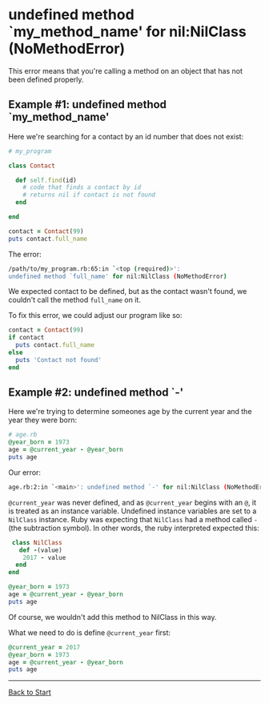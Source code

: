 # undefined method `my\_method\_name' for nil:NilClass (NoMethodError)

This error means that you're calling a method on an object that has not been defined properly.

## Example #1: undefined method `my\_method\_name'

Here we're searching for a contact by an id number that does not exist:

```ruby
# my_program

class Contact

  def self.find(id)
    # code that finds a contact by id
    # returns nil if contact is not found
  end

end

contact = Contact(99)
puts contact.full_name
```

The error:

```bash
/path/to/my_program.rb:65:in `<top (required)>':
undefined method `full_name' for nil:NilClass (NoMethodError)
```

We expected contact to be defined, but as the contact wasn't found, we couldn't call the method `full_name` on it.

To fix this error, we could adjust our program like so:

```ruby
contact = Contact(99)
if contact
  puts contact.full_name
else
  puts 'Contact not found'
end
```

## Example #2: undefined method `-'

Here we're trying to determine someones age by the current year and the year they were born:

```ruby
# age.rb
@year_born = 1973
age = @current_year - @year_born
puts age
```

Our error:

```bash
age.rb:2:in `<main>': undefined method `-' for nil:NilClass (NoMethodError)
```

`@current_year` was never defined, and as `@current_year` begins with an `@`, it is treated as an instance variable. Undefined instance variables are set to a `NilClass` instance. Ruby was expecting that `NilClass` had a method called `-` (the subtraction symbol). In other words, the ruby interpreted expected this:

```ruby
 class NilClass
   def -(value)
    2017 - value
  end
end

@year_born = 1973
age = @current_year - @year_born
puts age

```

Of course, we wouldn't add this method to NilClass in this way.

What we need to do is define `@current_year` first:

```ruby
@current_year = 2017
@year_born = 1973
age = @current_year - @year_born
puts age

```

---
[Back to Start](/bitmakerlabs/debugging-guide/blob/master/README.md)
